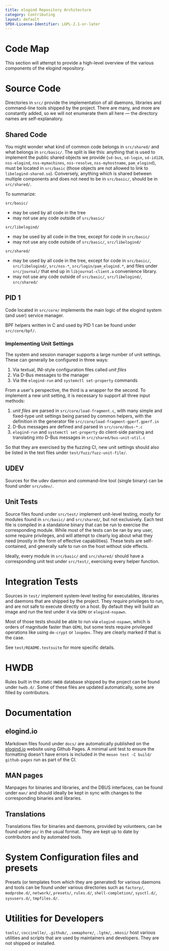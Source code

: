 ```yaml
---
title: elogind Repository Architecture
category: Contributing
layout: default
SPDX-License-Identifier: LGPL-2.1-or-later
---
```


# Code Map

This section will attempt to provide a high-level overview of the various
components of the elogind repository.

# Source Code

Directories in `src/` provide the implementation of all daemons, libraries and
command-line tools shipped by the project. There are many, and more are
constantly added, so we will not enumerate them all here — the directory
names are self-explanatory.

## Shared Code

You might wonder what kind of common code belongs in `src/shared/` and what
belongs in `src/basic/`. The split is like this: anything that is used to
implement the public shared objects we provide (`sd-bus`, `sd-login`,
`sd-id128`, `nss-elogind`, `nss-mymachines`, `nss-resolve`, `nss-myhostname`,
`pam_elogind`), must be located in `src/basic` (those objects are not allowed
to link to `libelogind-shared.so`). Conversely, anything which is shared
between multiple components and does not need to be in `src/basic/`, should be
in `src/shared/`.

To summarize:

`src/basic/`
- may be used by all code in the tree
- may not use any code outside of `src/basic/`

`src/libelogind/`
- may be used by all code in the tree, except for code in `src/basic/`
- may not use any code outside of `src/basic/`, `src/libelogind/`

`src/shared/`
- may be used by all code in the tree, except for code in `src/basic/`,
`src/libelogind/`, `src/nss-*`, `src/login/pam_elogind.*`, and files under
`src/journal/` that end up in `libjournal-client.a` convenience library.
- may not use any code outside of `src/basic/`, `src/libelogind/`, `src/shared/`

## PID 1

Code located in `src/core/` implements the main logic of the elogind system (and user)
service manager.

BPF helpers written in C and used by PID 1 can be found under `src/core/bpf/`.

### Implementing Unit Settings

The system and session manager supports a large number of unit settings. These can generally
be configured in three ways:

1. Via textual, INI-style configuration files called *unit* *files*
2. Via D-Bus messages to the manager
3. Via the `elogind-run` and `systemctl set-property` commands

From a user's perspective, the third is a wrapper for the second. To implement a new unit
setting, it is necessary to support all three input methods:

1. *unit* *files* are parsed in `src/core/load-fragment.c`, with many simple and fixed-type
unit settings being parsed by common helpers, with the definition in the generator file
`src/core/load-fragment-gperf.gperf.in`
2. D-Bus messages are defined and parsed in `src/core/dbus-*.c`
3. `elogind-run` and `systemctl set-property` do client-side parsing and translating into
D-Bus messages in `src/shared/bus-unit-util.c`

So that they are exercised by the fuzzing CI, new unit settings should also be listed in the
text files under `test/fuzz/fuzz-unit-file/`.

## UDEV

Sources for the udev daemon and command-line tool (single binary) can be found under
`src/udev/`.

## Unit Tests

Source files found under `src/test/` implement unit-level testing, mostly for
modules found in `src/basic/` and `src/shared/`, but not exclusively. Each test
file is compiled in a standalone binary that can be run to exercise the
corresponding module. While most of the tests can be ran by any user, some
require privileges, and will attempt to clearly log about what they need
(mostly in the form of effective capabilities). These tests are self-contained,
and generally safe to run on the host without side effects.

Ideally, every module in `src/basic/` and `src/shared/` should have a
corresponding unit test under `src/test/`, exercising every helper function.

# Integration Tests

Sources in `test/` implement system-level testing for executables, libraries and
daemons that are shipped by the project. They require privileges to run, and
are not safe to execute directly on a host. By default they will build an image
and run the test under it via `QEMU` or `elogind-nspawn`.

Most of those tests should be able to run via `elogind-nspawn`, which is orders of
magnitude faster than `QEMU`, but some tests require privileged operations like
using `dm-crypt` or `loopdev`. They are clearly marked if that is the case.

See `test/README.testsuite` for more specific details.

# HWDB

Rules built in the static `HWDB` database shipped by the project can be found
under `hwdb.d/`. Some of these files are updated automatically, some are filled
by contributors.

# Documentation

## elogind.io

Markdown files found under `docs/` are automatically published on the
[elogind.io](https://elogind.io) website using Github Pages. A minimal unit test
to ensure the formatting doesn't have errors is included in the
`meson test -C build/ github-pages` run as part of the CI.

## MAN pages

Manpages for binaries and libraries, and the DBUS interfaces, can be found under
`man/` and should ideally be kept in sync with changes to the corresponding
binaries and libraries.

## Translations

Translations files for binaries and daemons, provided by volunteers, can be found
under `po/` in the usual format. They are kept up to date by contributors and by
automated tools.

# System Configuration files and presets

Presets (or templates from which they are generated) for various daemons and tools
can be found under various directories such as `factory/`, `modprobe.d/`, `network/`,
`presets/`, `rules.d/`, `shell-completion/`, `sysctl.d/`, `sysusers.d/`, `tmpfiles.d/`.

# Utilities for Developers

`tools/`, `coccinelle/`, `.github/`, `.semaphore/`, `.lgtm/`, `.mkosi/` host various
utilities and scripts that are used by maintainers and developers. They are not
shipped or installed.
